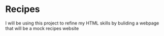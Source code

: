 # Recipes
I will be using this project to refine my HTML skills by buliding a webpage
that will be a mock recipes website
